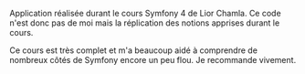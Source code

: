 Application réalisée durant le cours Symfony 4 de Lior Chamla. Ce code n'est donc pas de moi mais la réplication des notions apprises durant le cours.

Ce cours est très complet et m'a beaucoup aidé à comprendre de nombreux côtés de Symfony encore un peu flou. Je recommande vivement.